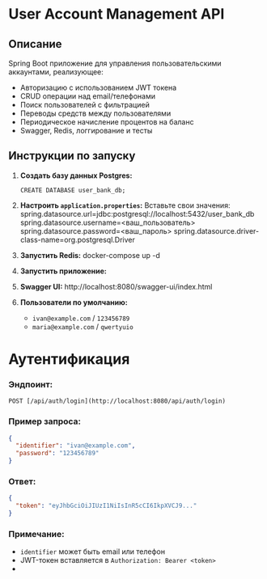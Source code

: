 # User Account Management API

##  Описание

Spring Boot приложение для управления пользовательскими аккаунтами, реализующее:

* Авторизацию с использованием JWT токена
* CRUD операции над email/телефонами
* Поиск пользователей с фильтрацией
* Переводы средств между пользователями
* Периодическое начисление процентов на баланс
* Swagger, Redis, логгирование и тесты

## Инструкции по запуску

1. **Создать базу данных Postgres:**

   ```
   CREATE DATABASE user_bank_db;
   ```

2. **Настроить `application.properties`:**
Вставьте свои значения:
spring.datasource.url=jdbc:postgresql://localhost:5432/user_bank_db
spring.datasource.username=<ваш_пользователь>
spring.datasource.password=<ваш_пароль>
spring.datasource.driver-class-name=org.postgresql.Driver
  
3. **Запустить Redis:**
   docker-compose up -d
 
4. **Запустить приложение:**

5. **Swagger UI:**
   http://localhost:8080/swagger-ui/index.html

6. **Пользователи по умолчанию:**

   * `ivan@example.com` / `123456789`
   * `maria@example.com` / `qwertyuio`

# Аутентификация

### Эндпоинт:

```
POST [/api/auth/login](http://localhost:8080/api/auth/login)
```

### Пример запроса:

```json
{
  "identifier": "ivan@example.com",
  "password": "123456789"
}
```

### Ответ:

```json
{
  "token": "eyJhbGciOiJIUzI1NiIsInR5cCI6IkpXVCJ9..."
}
```

### Примечание:

* `identifier` может быть email или телефон
* JWT-токен вставляется в `Authorization: Bearer <token>`
*

